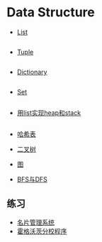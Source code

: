 # Data Structure

- [List]()

```python

```


- [Tuple]()

```python

```


- [Dictionary]()

```python

```


- [Set]()

```python

```


- [用list实现heap和stack]()

```python

```

- [哈希表]()





- [二叉树]()





- [图]()






- [BFS与DFS]()







## 练习

- [名片管理系统]()
- [霍格沃茨分校程序]()

